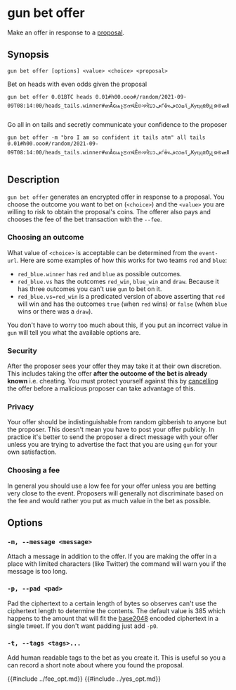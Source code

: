 # gun bet offer

Make an offer in response to a [proposal](./propose.md).

## Synopsis 

```
gun bet offer [options] <value> <choice> <proposal>
``` 

Bet on heads with even odds given the proposal

```
gun bet offer 0.01BTC heads 0.01#h00.ooo#/random/2021-09-09T08:14:00/heads_tails.winner#ഩǠɢѩչਠനՎȆଞગਐעͻڢѓӫҹڣလߛϊرКɏҵฤຂΘݸլၷ࿋னЉඇໜЈবɇοȾಋѻݙȁ࿅ผɱƂइŏǱێեЯಐۇฝဆসϑ࿖ɀჵਊၒβԼјஊڠၮɈ།
```

Go all in on tails and secretly communicate your confidence to the proposer

```
gun bet offer -m "bro I am so confident it tails atm" all tails  0.01#h00.ooo#/random/2021-09-09T08:14:00/heads_tails.winner#ഩǠɢѩչਠനՎȆଞગਐעͻڢѓӫҹڣလߛϊرКɏҵฤຂΘݸլၷ࿋னЉඇໜЈবɇοȾಋѻݙȁ࿅ผɱƂइŏǱێեЯಐۇฝဆসϑ࿖ɀჵਊၒβԼјஊڠၮɈ།
```

## Description

`gun bet offer` generates an encrypted offer in response to a proposal.
You choose the outcome you want to bet on (`<choice>`) and the `<value>` you are willing to risk to obtain the proposal's coins.
The offerer also pays and chooses the fee of the bet transaction with the `--fee`.

### Choosing an outcome

What value of `<choice>` is acceptable can be determined from the `event-url`.
Here are some examples of how this works for two teams `red` and `blue`:

- `red_blue.winner` has `red` and `blue` as possible outcomes.
- `red_blue.vs` has the outcomes `red_win`, `blue_win` and `draw`. Because it has three outcomes you can't use `gun` to bet on it.
- `red_blue.vs=red_win` is a predicated version of above asserting that `red` will win and has the outcomes `true` (when `red` wins) or `false` (when `blue` wins or there was a `draw`).


You don't have to worry too much about this, if you put an incorrect value in `gun` will tell you what the available options are.

### Security

After the proposer sees your offer they may take it at their own discretion.
This includes taking the offer **after the outcome of the bet is already known** i.e. cheating.
You must protect yourself against this by [cancelling](./cancel.md) the offer before a malicious proposer can take advantage of this.


### Privacy

Your offer should be indistinguishable from random gibberish to anyone but the proposer.
This doesn't mean you have to post your offer publicly.
In practice it's better to send the proposer a direct message with your offer unless you are trying to advertise the fact that you are using `gun` for your own satisfaction.

### Choosing a fee

In general you should use a low fee for your offer unless you are betting very close to the event.
Proposers will generally not discriminate based on the fee and would rather you put as much value in the bet as possible.

## Options

### `-m, --message <message>`

Attach a message in addition to the offer.
If you are making the offer in a place with limited characters (like Twitter) the command will warn you if the message is too long.


### `-p, --pad <pad>`

Pad the ciphertext to a certain length of bytes so observes can't use the ciphertext length to determine the contents.
The default value is 385 which happens to the amount that will fit the [base2048] encoded ciphertext in a single tweet.
If you don't want padding just add `-p0`.


### `-t, --tags <tags>...`

Add human readable tags to the bet as you create it.
This is useful so you a can record a short note about where you found the proposal.

{{#include ../fee_opt.md}}
{{#include ../yes_opt.md}}

[base2048]: https://docs.rs/base2048
